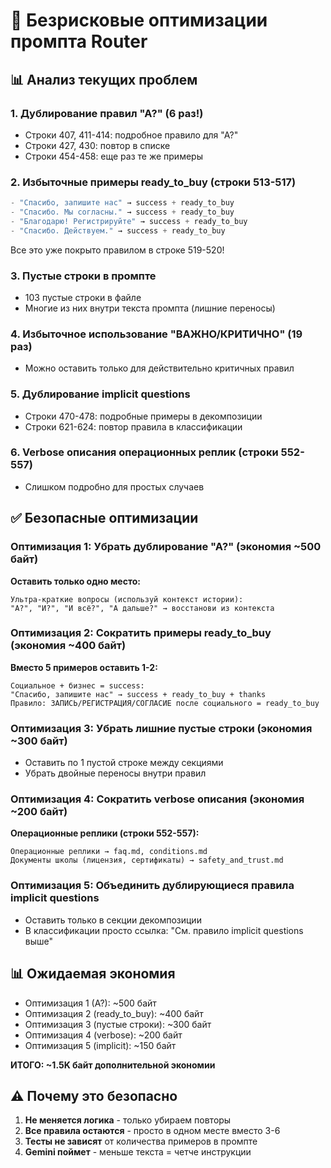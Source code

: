 # 🎯 Безрисковые оптимизации промпта Router

## 📊 Анализ текущих проблем

### 1. **Дублирование правил "А?" (6 раз!)**
- Строки 407, 411-414: подробное правило для "А?"
- Строки 427, 430: повтор в списке
- Строки 454-458: еще раз те же примеры

### 2. **Избыточные примеры ready_to_buy (строки 513-517)**
```python
- "Спасибо, запишите нас" → success + ready_to_buy
- "Спасибо. Мы согласны." → success + ready_to_buy  
- "Благодарю! Регистрируйте" → success + ready_to_buy
- "Спасибо. Действуем." → success + ready_to_buy
```
Все это уже покрыто правилом в строке 519-520!

### 3. **Пустые строки в промпте**
- 103 пустые строки в файле
- Многие из них внутри текста промпта (лишние переносы)

### 4. **Избыточное использование "ВАЖНО/КРИТИЧНО" (19 раз)**
- Можно оставить только для действительно критичных правил

### 5. **Дублирование implicit questions**
- Строки 470-478: подробные примеры в декомпозиции
- Строки 621-624: повтор правила в классификации

### 6. **Verbose описания операционных реплик (строки 552-557)**
- Слишком подробно для простых случаев

## ✅ Безопасные оптимизации

### Оптимизация 1: Убрать дублирование "А?" (экономия ~500 байт)
**Оставить только одно место:**
```
Ультра-краткие вопросы (используй контекст истории):
"А?", "И?", "И всё?", "А дальше?" → восстанови из контекста
```

### Оптимизация 2: Сократить примеры ready_to_buy (экономия ~400 байт)
**Вместо 5 примеров оставить 1-2:**
```
Социальное + бизнес = success:
"Спасибо, запишите нас" → success + ready_to_buy + thanks
Правило: ЗАПИСЬ/РЕГИСТРАЦИЯ/СОГЛАСИЕ после социального = ready_to_buy
```

### Оптимизация 3: Убрать лишние пустые строки (экономия ~300 байт)
- Оставить по 1 пустой строке между секциями
- Убрать двойные переносы внутри правил

### Оптимизация 4: Сократить verbose описания (экономия ~200 байт)
**Операционные реплики (строки 552-557):**
```
Операционные реплики → faq.md, conditions.md
Документы школы (лицензия, сертификаты) → safety_and_trust.md
```

### Оптимизация 5: Объединить дублирующиеся правила implicit questions
- Оставить только в секции декомпозиции
- В классификации просто ссылка: "См. правило implicit questions выше"

## 📊 Ожидаемая экономия

- Оптимизация 1 (А?): ~500 байт
- Оптимизация 2 (ready_to_buy): ~400 байт  
- Оптимизация 3 (пустые строки): ~300 байт
- Оптимизация 4 (verbose): ~200 байт
- Оптимизация 5 (implicit): ~150 байт

**ИТОГО: ~1.5K байт дополнительной экономии**

## ⚠️ Почему это безопасно

1. **Не меняется логика** - только убираем повторы
2. **Все правила остаются** - просто в одном месте вместо 3-6
3. **Тесты не зависят** от количества примеров в промпте
4. **Gemini поймет** - меньше текста = четче инструкции